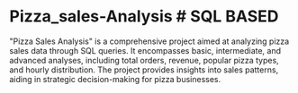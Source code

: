 # Pizza_sales-Analysis # SQL BASED
"Pizza Sales Analysis" is a comprehensive project aimed at analyzing pizza sales data through SQL queries.
It encompasses basic, intermediate, and advanced analyses, including total orders, revenue, popular pizza types, and hourly distribution.
The project provides insights into sales patterns, aiding in strategic decision-making for pizza businesses.
